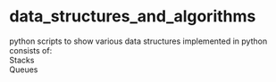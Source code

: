 # data_structures_and_algorithms
python scripts to show various data structures implemented in python
<br>
consists of:
<br>
Stacks
<br>
Queues
